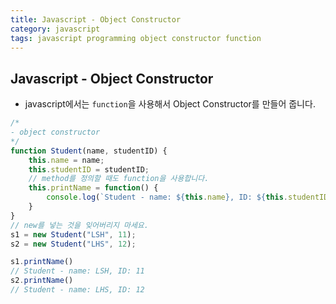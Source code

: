 ```yaml
---
title: Javascript - Object Constructor
category: javascript 
tags: javascript programming object constructor function
---
```


## Javascript - Object Constructor

- javascript에서는 `function`을 사용해서 Object Constructor를 만들어 줍니다.

```javascript
/*
- object constructor
*/
function Student(name, studentID) {
    this.name = name;
    this.studentID = studentID;
    // method를 정의할 때도 function을 사용합니다.
    this.printName = function() {
        console.log(`Student - name: ${this.name}, ID: ${this.studentID}`)
    }
}
// new를 넣는 것을 잊어버리지 마세요.
s1 = new Student("LSH", 11);
s2 = new Student("LHS", 12);

s1.printName()
// Student - name: LSH, ID: 11
s2.printName()
// Student - name: LHS, ID: 12
```
